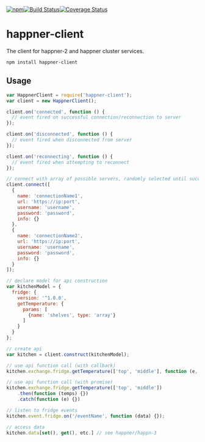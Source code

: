 [![npm](https://img.shields.io/npm/v/happner-client.svg)](https://www.npmjs.com/package/happner-client)[![Build Status](https://travis-ci.org/happner/happner-client.svg?branch=master)](https://travis-ci.org/happner/happner-client)[![Coverage Status](https://coveralls.io/repos/happner/happner-client/badge.svg?branch=master&service=github)](https://coveralls.io/github/happner/happner-client?branch=master)

# happner-client

The client for happner-2 and happner cluster services.

`npm install happner-client`

## Usage

```javascript
var HappnerClient = require('happner-client');
var client = new HappnerClient();

client.on('connected', function () {
  // event fired on successful connection/reconnection to server
});

client.on('disconnected', function () {
  // event fired when disconnected from server
});

client.on('reconnecting', function () {
  // event fired when attempting to reconnect
});

// connect with array of possible servers, randomly selected until successful
client.connect([
  {
    name: 'connectionName1',
    url: 'https://ip:port',
    username: 'username',
    password: 'password',
    info: {}
  },
  {
    name: 'connectionName2',
    url: 'https://ip:port',
    username: 'username',
    password: 'password',
    info: {}
  }
]);

// declare model for api construction
var kitchenModel = {
  fridge: {
    version: '^1.0.0',
    getTemperature: {
      params: [
        {name: 'shelves', type: 'array'}
      ]
    }
  }
};

// create api
var kitchen = client.construct(kitchenModel);

// use api function call (with callback)
kitchen.exchange.fridge.getTemperature(['top', 'middle'], function (e, temps) {});

// use api function call (with promise)
kitchen.exchange.fridge.getTemperature(['top', 'middle'])
	.then(function (temps) {})
	.catch(function (e) {})

// listen to fridge events
kitchen.event.fridge.on('/eventName', function (data) {});

// access data
kitchen.data[set(), get(), etc.] // see happner/happn-3
```

